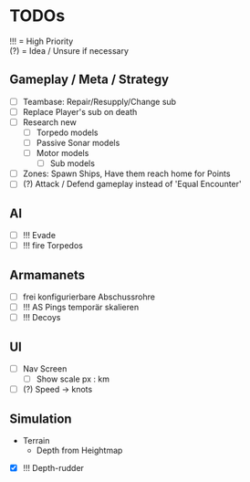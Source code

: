 # TODOs
!!! = High Priority<br/>
(?) = Idea / Unsure if necessary

## Gameplay / Meta / Strategy
+ [ ] Teambase: Repair/Resupply/Change sub
+ [ ] Replace Player's sub on death
+ [ ] Research new
  + [ ] Torpedo models
  + [ ] Passive Sonar models
  + [ ] Motor models
    + [ ] Sub models
+ [ ] Zones: Spawn Ships, Have them reach home for Points
+ [ ] (?) Attack / Defend gameplay instead of 'Equal Encounter'

## AI
+ [ ] !!! Evade 
+ [ ] !!! fire Torpedos 

## Armamanets
+ [ ] frei konfigurierbare Abschussrohre
+ [ ] !!! AS Pings temporär skalieren 
+ [ ] !!! Decoys 

## UI
+ [ ] Nav Screen
  + [ ] Show scale px : km
+ [ ] (?) Speed -> knots

## Simulation
  + Terrain
    + Depth from Heightmap
  + [x] !!! Depth-rudder 
